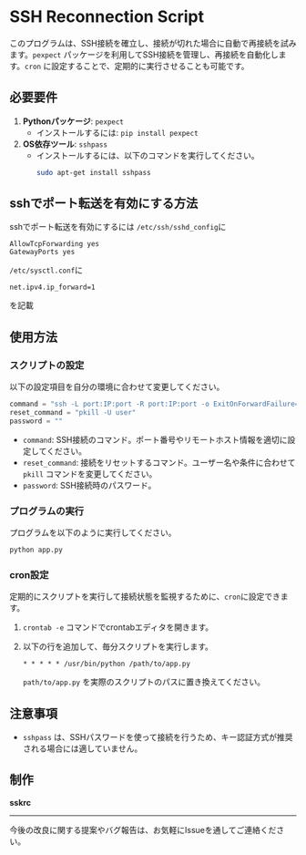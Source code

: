 
# SSH Reconnection Script

このプログラムは、SSH接続を確立し、接続が切れた場合に自動で再接続を試みます。`pexpect` パッケージを利用してSSH接続を管理し、再接続を自動化します。`cron` に設定することで、定期的に実行させることも可能です。

## 必要要件

1. **Pythonパッケージ**: `pexpect`
   - インストールするには: `pip install pexpect`
2. **OS依存ツール**: `sshpass`
   - インストールするには、以下のコマンドを実行してください。
     ```bash
     sudo apt-get install sshpass
     ```
## sshでポート転送を有効にする方法
sshでポート転送を有効にするには
`/etc/ssh/sshd_config`に
```
AllowTcpForwarding yes
GatewayPorts yes
```   
`/etc/sysctl.conf`に
```
net.ipv4.ip_forward=1
```
を記載

## 使用方法

### スクリプトの設定

以下の設定項目を自分の環境に合わせて変更してください。

```python
command = "ssh -L port:IP:port -R port:IP:port -o ExitOnForwardFailure=yes -o ServerAliveInterval=60 example@exmaple.com"
reset_command = "pkill -U user"
password = ""
```

- `command`: SSH接続のコマンド。ポート番号やリモートホスト情報を適切に設定してください。
- `reset_command`: 接続をリセットするコマンド。ユーザー名や条件に合わせて `pkill` コマンドを変更してください。
- `password`: SSH接続時のパスワード。

### プログラムの実行

プログラムを以下のように実行してください。

```bash
python app.py
```

### cron設定

定期的にスクリプトを実行して接続状態を監視するために、`cron`に設定できます。

1. `crontab -e` コマンドでcrontabエディタを開きます。
2. 以下の行を追加して、毎分スクリプトを実行します。

   ```
   * * * * * /usr/bin/python /path/to/app.py
   ```

   `path/to/app.py` を実際のスクリプトのパスに置き換えてください。

## 注意事項

- `sshpass` は、SSHパスワードを使って接続を行うため、キー認証方式が推奨される場合には適していません。

## 制作
**sskrc**

---

今後の改良に関する提案やバグ報告は、お気軽にIssueを通してご連絡ください。
